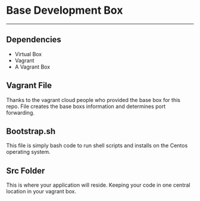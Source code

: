 # Base Development Box
___

## Dependencies 
* Virtual Box
* Vagrant 
* A Vagrant Box 

## Vagrant File 
Thanks to the vagrant cloud people who provided the base box for this repo. File creates the base boxs information and determines port forwarding.  
	

## Bootstrap.sh 
This file is simply bash code to run shell scripts and installs on the Centos operating system.  

## Src Folder
This is where your application will reside.  Keeping your code in one central location in your vagrant box.  